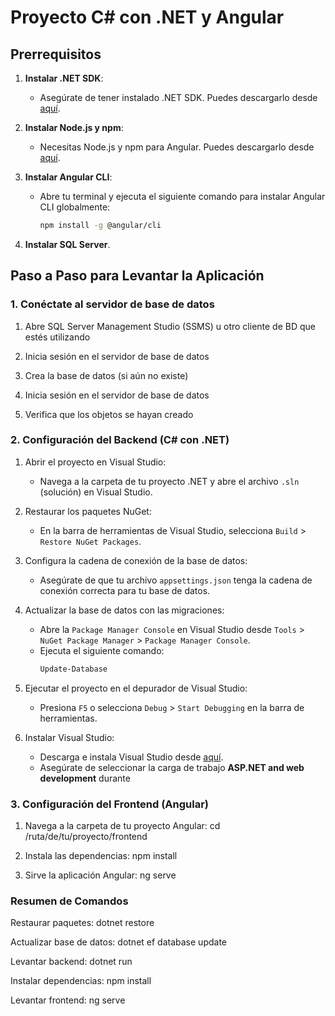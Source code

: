 # Proyecto C# con .NET y Angular

## Prerrequisitos

1. **Instalar .NET SDK**:
   - Asegúrate de tener instalado .NET SDK. Puedes descargarlo desde [aquí](https://dotnet.microsoft.com/download).

2. **Instalar Node.js y npm**:
   - Necesitas Node.js y npm para Angular. Puedes descargarlo desde [aquí](https://nodejs.org/).

3. **Instalar Angular CLI**:
   - Abre tu terminal y ejecuta el siguiente comando para instalar Angular CLI globalmente:
     ```sh
     npm install -g @angular/cli
     ```

4. **Instalar SQL Server**.

## Paso a Paso para Levantar la Aplicación

### 1. Conéctate al servidor de base de datos

1. Abre SQL Server Management Studio (SSMS) u otro cliente de BD que estés utilizando

2. Inicia sesión en el servidor de base de datos

3. Crea la base de datos (si aún no existe)

4. Inicia sesión en el servidor de base de datos

5. Verifica que los objetos se hayan creado

### 2. Configuración del Backend (C# con .NET)


1. Abrir el proyecto en Visual Studio:
   - Navega a la carpeta de tu proyecto .NET y abre el archivo `.sln` (solución) en Visual Studio.

2. Restaurar los paquetes NuGet:
   - En la barra de herramientas de Visual Studio, selecciona `Build` > `Restore NuGet Packages`.

3. Configura la cadena de conexión de la base de datos:
   - Asegúrate de que tu archivo `appsettings.json` tenga la cadena de conexión correcta para tu base de datos.

4. Actualizar la base de datos con las migraciones:
   - Abre la `Package Manager Console` en Visual Studio desde `Tools` > `NuGet Package Manager` > `Package Manager Console`.
   - Ejecuta el siguiente comando:
     ```sh
     Update-Database

5. Ejecutar el proyecto en el depurador de Visual Studio:
   - Presiona `F5` o selecciona `Debug` > `Start Debugging` en la barra de herramientas.

5. Instalar Visual Studio:
   - Descarga e instala Visual Studio desde [aquí](https://visualstudio.microsoft.com/downloads/).
   - Asegúrate de seleccionar la carga de trabajo **ASP.NET and web development** durante 


### 3.  Configuración del Frontend (Angular)
1.  Navega a la carpeta de tu proyecto Angular: cd /ruta/de/tu/proyecto/frontend

2. Instala las dependencias: npm install

3. Sirve la aplicación Angular: ng serve

### Resumen de Comandos

Restaurar paquetes: dotnet restore

Actualizar base de datos: dotnet ef database update

Levantar backend: dotnet run

Instalar dependencias: npm install

Levantar frontend: ng serve
